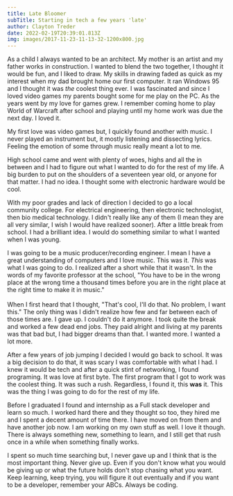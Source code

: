 ```yaml
---
title: Late Bloomer
subTitle: Starting in tech a few years 'late'
author: Clayton Treder
date: 2022-02-19T20:39:01.813Z
img: images/2017-11-23-11-13-32-1200x800.jpg
---
```

As a child I always wanted to be an architect. My mother is an artist and my father works in construction. I wanted to blend the two together, I thought it would be fun, and I liked to draw. My skills in drawing faded as quick as my interest when my dad brought home our first computer. It ran Windows 95 and I thought it was *the*  coolest thing ever. I was fascinated and since I loved video games my parents bought some for me play on the PC. As the years went by my love for games grew. I remember coming home to play World of Warcraft after school and playing until my home work was due the next day. I loved it. 

My first love was video games but, I quickly found another with music. I never played an instrument but, it mostly listening and dissecting lyrics. Feeling the emotion of some through music really meant a lot to me. 

High school came and went with plenty of woes, highs and all the in between and I had to figure out what I wanted to do for the rest of my life. A big burden to put on the shoulders of a seventeen year old, or anyone for that matter. I had no idea. I thought some with electronic hardware would be cool. 

With my poor grades and lack of direction I decided to go a local community college. For electrical engineering, then electronic technologist, then bio medical technology. I didn't really like any of them (I mean they are all very similar, I wish I would have realized sooner). After a little break from school. I had a brilliant idea. I would do something similar to what I wanted when I was young.

I was going to be a music producer/recording engineer.  I mean I have a great understanding of computers and I love music. This was it. *This* was what I was going to do. I realized after a short while that it wasn't. In the words of my favorite professor at the school, "You have to be in the wrong place at the wrong time a thousand times before you are in the right place at the right time to make it in music."\
\
When I first heard that I thought, "That's cool, I'll do that. No problem, I want this." The only thing was I didn't realize how few and far between each of those times are. I gave up. I couldn't do it anymore. I took quite the break and worked a few dead end jobs. They paid alright and living at my parents was that bad but, I had bigger dreams than that. I wanted more. I wanted a lot more. 

After a few years of job jumping I decided I would go back to school. It was a big decision to do that, it was scary I was comfortable with what I had. I knew it would be tech and after a quick stint of networking, I found programing. It was love at first byte. The first program that I got to work was the coolest thing. It was such a rush. Regardless, I found it, this **was** it. This was the thing I was going to do for the rest of my life.

Before I graduated I found and internship as a Full stack developer and learn so much. I worked hard there and they thought so too, they hired me and I spent a decent amount of time there. I have moved on from them and have another job now. I am working on my own stuff as well. I love it though. There is always something new, something to learn, and I still get that rush once in a while when something finally works.

I spent so much time searching but, I never gave up and I think that is the most important thing. Never give up. Even if you don't know what you would be giving up or what the future holds don't stop chasing what you want. Keep learning, keep trying, you will figure it out eventually and if you want to be a developer, remember your ABCs. Always be coding.